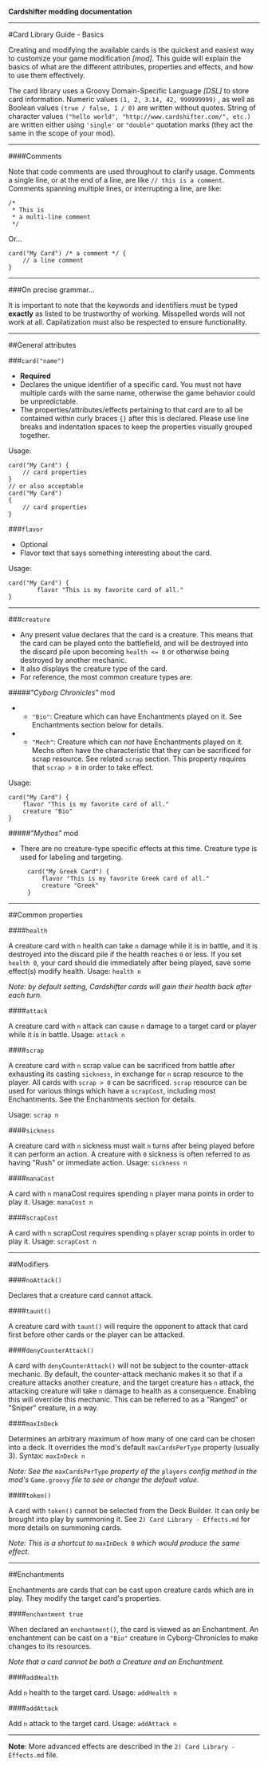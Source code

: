 **Cardshifter modding documentation**

---

#Card Library Guide - Basics

Creating and modifying the available cards is the quickest and easiest way to customize your game modification _[mod]_. This guide will explain the basics of what are the different attributes, properties and effects, and how to use them effectively. 

The card library uses a Groovy Domain-Specific Language _[DSL]_ to store card information. Numeric values `(1, 2, 3.14, 42, 999999999)` , as well as Boolean values `(true / false, 1 / 0)` are written without quotes. String of character values `("hello world", "http://www.cardshifter.com/", etc.)` are written either using `'single'` or `"double"` quotation marks (they act the same in the scope of your mod).

---

####Comments

Note that code comments are used throughout to clarify usage. Comments a single line, or at the end of a line, are like `// this is a comment`. Comments spanning multiple lines, or interrupting a line, are like:

    /*
     * This is
     * a multi-line comment
     */
 
Or...
 
    card("My Card") /* a comment */ {
        // a line comment
    }

---

###On precise grammar...

It is important to note that the keywords and identifiers must be typed **exactly** as listed to be trustworthy of working. Misspelled words will not work at all. Capilatization must also be respected to ensure functionality.

---

##General attributes

###`card("name")`

- **Required**
- Declares the unique identifier of a specific card. You must not have multiple cards with the same name, otherwise the game behavior could be unpredictable. 
- The properties/attributes/effects pertaining to that card are to all be contained within curly braces `{}` after this is declared. Please use line breaks and indentation spaces to keep the properties visually grouped together.

Usage:

    card("My Card") {
        // card properties
    }
    // or also acceptable
    card("My Card") 
    {
        // card properties
    }
    
###`flavor`

- Optional
- Flavor text that says something interesting about the card. 
 
Usage:

    card("My Card") {
            flavor "This is my favorite card of all."
    }
    
---
    
###`creature`

- Any present value declares that the card is a creature. This means that the card can be played onto the battlefield, and will be destroyed into the discard pile upon becoming `health <= 0` or otherwise being destroyed by another mechanic.
- It also displays the creature type of the card.
- For reference, the most common creature types are:

#####_"Cyborg Chronicles"_ mod

- - `"Bio"`: Creature which can have Enchantments played on it. See Enchantments section below for details. 
- - `"Mech"`: Creature which can _not_ have Enchantments played on it. Mechs often have the characteristic that they can be sacrificed for scrap resource. See related `scrap` section. This property requires that `scrap > 0` in order to take effect.

Usage:

    card("My Card") {
        flavor "This is my favorite card of all."
        creature "Bio"
    }

#####_"Mythos"_ mod

- There are no creature-type specific effects at this time. Creature type is used for labeling and targeting.

        card("My Greek Card") {
            flavor "This is my favorite Greek card of all."
            creature "Greek"
        }

---

##Common properties

####`health`

A creature card with `n` health can take `n` damage while it is in battle, and it is destroyed into the discard pile if the health reaches `0` or less. If you set `health 0`, your card should die immediately after being played, save some effect(s) modify health. Usage: `health n`

_Note: by default setting, Cardshifter cards will gain their health back after each turn._

####`attack`

A creature card with `n` attack can cause `n` damage  to a target card or player while it is in battle. Usage: `attack n`

####`scrap`

A creature card with `n` scrap value can be sacrificed from battle after exhausting its casting `sickness`, in exchange for `n` scrap resource to the player. All cards with `scrap > 0` can be sacrificed. `scrap` resource can be used for various things which have a `scrapCost`, including most Enchantments. See the Enchantments section for details. 

Usage: `scrap n`

####`sickness`

A creature card with `n` sickness must wait `n` turns after being played before it can perform an action. A creature with `0` sickness is often referred to as having "Rush" or immediate action. Usage: `sickness n`

####`manaCost`

A card with `n` manaCost requires spending `n` player mana points in order to play it. Usage: `manaCost n`

####`scrapCost`

A card with `n` scrapCost requires spending `n` player scrap points in order to play it. Usage: `scrapCost n`

---

##Modifiers

####`noAttack()`

Declares that a creature card cannot attack. 

####`taunt()`

A creature card with `taunt()` will require the opponent to attack that card first before other cards or the player can be attacked.

####`denyCounterAttack()`

A card with `denyCounterAttack()` will not be subject to the counter-attack mechanic. By default, the counter-attack mechanic makes it so that if a creature attacks another creature, and the target creature has `n` attack, the attacking creature will take `n` damage to health as a consequence. Enabling this will override this mechanic. This can be referred to as a "Ranged" or "Sniper" creature, in a way. 

####`maxInDeck`

Determines an arbitrary maximum of how many of one card can be chosen into a deck. It overrides the mod's default `maxCardsPerType` property (usually 3). Syntax: `maxInDeck n`

_Note: See the_ `maxCardsPerType` _property of the_ `players` _config method in the mod's_ `Game.groovy` _file to see or change the default value._

####`token()`

A card with `token()` cannot be selected from the Deck Builder. It can only be brought into play by summoning it. See `2) Card Library - Effects.md` for more details on summoning cards.

_Note: This is a shortcut to_ `maxInDeck 0` _which would produce the same effect._

---

##Enchantments

Enchantments are cards that can be cast upon creature cards which are in play. They modify the target card's properties.

####`enchantment true`

When declared an `enchantment()`, the card is viewed as an Enchantment. An enchantment can be cast on a `"Bio"` creature in Cyborg-Chronicles to make changes to its resources.

_Note that a card cannot be both a Creature and an Enchantment._

####`addHealth`

Add `n` health to the target card. Usage: `addHealth n`

####`addAttack`

Add `n` attack to the target card. Usage: `addAttack n`

---

**Note**: More advanced effects are described in the `2) Card Library - Effects.md` file.
